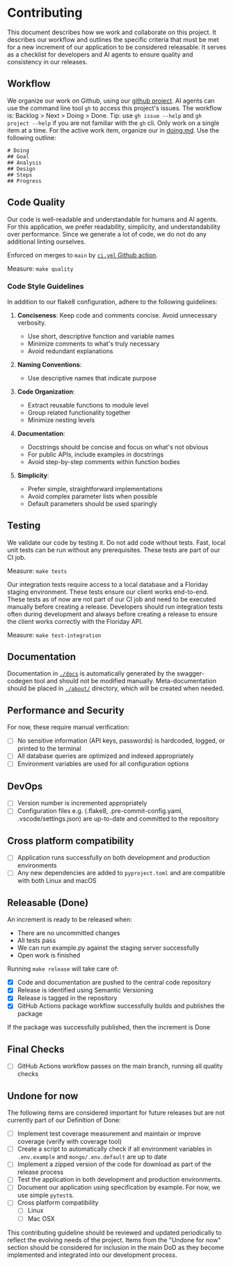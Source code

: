 # Contributing

This document describes how we work and collaborate on this project.
It describes our workflow
and outlines the specific criteria that must be met
for a new increment of our application to be considered releasable.
It serves as a checklist for developers and AI agents to ensure quality and consistency in our releases.

## Workflow

We organize our work on Github, using our [github project].
AI agents can use the command line tool `gh` to access this project's issues.
The workflow is: Backlog > Next > Doing > Done.
Tip: use `gh issue --help` and `gh project --help` if you are not familiar with the `gh` cli.
Only work on a single item at a time.
For the active work item, organize our in [doing.md](./work/doing.md).
Use the following outline:

```text
# Doing
## Goal
## Analysis
## Design
## Steps
## Progress
```

## Code Quality

Our code is well-readable and understandable for humans and AI agents.
For this application, we prefer readability, simplicity, and understandability over performance.
Since we generate a lot of code, we do not do any additional linting ourselves.

Enforced on merges to `main` by [`ci.yml` Github action](.github/workflows/ci.yml).

Measure: `make quality`

### Code Style Guidelines

In addition to our flake8 configuration, adhere to the following guidelines:

1. **Conciseness**: Keep code and comments concise. Avoid unnecessary verbosity.
   - Use short, descriptive function and variable names
   - Minimize comments to what's truly necessary
   - Avoid redundant explanations

2. **Naming Conventions**:
   - Use descriptive names that indicate purpose

3. **Code Organization**:
   - Extract reusable functions to module level
   - Group related functionality together
   - Minimize nesting levels

4. **Documentation**:
   - Docstrings should be concise and focus on what's not obvious
   - For public APIs, include examples in docstrings
   - Avoid step-by-step comments within function bodies

5. **Simplicity**:
   - Prefer simple, straightforward implementations
   - Avoid complex parameter lists when possible
   - Default parameters should be used sparingly

## Testing

We validate our code by testing it.
Do not add code without tests.
Fast, local unit tests can be run without any prerequisites.
These tests are part of our CI job.

Measure: `make tests`

Our integration tests require access to a local database and a Floriday staging environment.
These tests ensure our client works end-to-end.
These tests as of now are not part of our CI job and need to be executed manually before creating a release.
Developers should run integration tests often during development and always before creating a release to ensure the client works correctly with the Floriday API.

Measure: `make test-integration`

## Documentation

Documentation in [`./docs`](./docs) is automatically generated by the swagger-codegen tool and should not be modified manually.
Meta-documentation should be placed in [`./about/`](./about/) directory, which will be created when needed.

## Performance and Security

For now, these require manual verification:

- [ ] No sensitive information (API keys, passwords) is hardcoded, logged, or printed to the terminal
- [ ] All database queries are optimized and indexed appropriately
- [ ] Environment variables are used for all configuration options

## DevOps

- [ ] Version number is incremented appropriately
- [ ] Configuration files e.g. (.flake8, .pre-commit-config.yaml, .vscode/settings.json) are up-to-date and committed to the repository

## Cross platform compatibility

- [ ] Application runs successfully on both development and production environments
- [ ] Any new dependencies are added to `pyproject.toml` and are compatible with both Linux and macOS

## Releasable (Done)

An increment is ready to be released when:

- There are no uncommitted changes
- All tests pass
- We can run example.py against the staging server successfully
- Open work is finished

Running `make release` will take care of:

- [x] Code and documentation are pushed to the central code repository
- [x] Release is identified using Semantic Versioning
- [x] Release is tagged in the repository
- [x] GitHub Actions package workflow successfully builds and publishes the package

If the package was successfully published, then the increment is Done

## Final Checks

- [ ] GitHub Actions workflow passes on the main branch, running all quality checks

## Undone for now

The following items are considered important for future releases but are not currently part of our Definition of Done:

- [ ] Implement test coverage measurement and maintain or improve coverage (verify with coverage tool)
- [ ] Create a script to automatically check if all environment variables in `.env.example` and `mongo/.env.default` are up to date
- [ ] Implement a zipped version of the code for download as part of the release process
- [ ] Test the application in both development and production environments.
- [ ] Document our application using specification by example. For now, we use simple `pytest`s.
- [ ] Cross platform compatibility
  - [ ] Linux
  - [ ] Mac OSX

This contributing guideline should be reviewed and updated periodically to reflect the evolving needs of the project.
Items from the "Undone for now" section should be considered for inclusion in the main DoD as they become implemented and integrated into our development process.

[github project]: https://github.com/orgs/serraict/projects/3/
